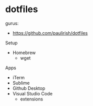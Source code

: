 # dotfiles

gurus:
- https://github.com/paulirish/dotfiles

Setup
- Homebrew
  - wget

Apps
- iTerm
- Sublime
- Github Desktop
- Visual Studio Code
  - extensions
